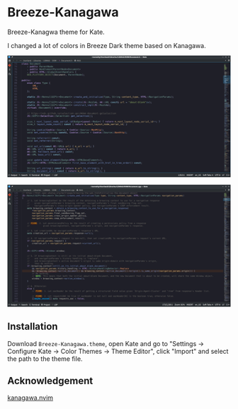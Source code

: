 # Breeze-Kanagawa

Breeze-Kanagwa theme for Kate.

I changed a lot of colors in Breeze Dark theme based on Kanagawa.

![](gallery/showcase1.png)

![](gallery/showcase2.png)

## Installation

Download `Breeze-Kanagawa.theme`, open Kate and go to
"Settings -> Configure Kate -> Color Themes -> Theme Editor",
click "Import" and select the path to the theme file.

## Acknowledgement

[kanagawa.nvim](https://github.com/rebelot/kanagawa.nvim)
